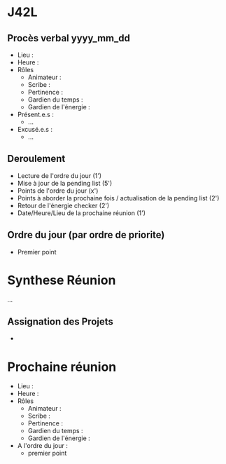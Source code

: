 # J42L

## Procès verbal yyyy_mm_dd
- Lieu : 
- Heure : 
- Rôles
	- Animateur : 
	- Scribe : 
	- Pertinence : 
	- Gardien du temps : 
	- Gardien de l'énergie : 
- Présent.e.s :
	- ... 
- Excusé.e.s : 
	- ... 

## Deroulement
- Lecture de l'ordre du jour (1')
- Mise à jour de la pending list (5')
- Points de l'ordre du jour (x')
- Points à aborder la prochaine fois / actualisation de la pending list (2')
- Retour de l'énergie checker (2')
- Date/Heure/Lieu de la prochaine réunion (1')

## Ordre du jour (par ordre de priorite)
- Premier point

# Synthese Réunion
...

## Assignation des Projets
- 

# Prochaine réunion
- Lieu : 
- Heure : 
- Rôles
	- Animateur : 
	- Scribe : 
	- Pertinence : 
	- Gardien du temps : 
	- Gardien de l'énergie :
- A l'ordre du jour :
	- premier point	




